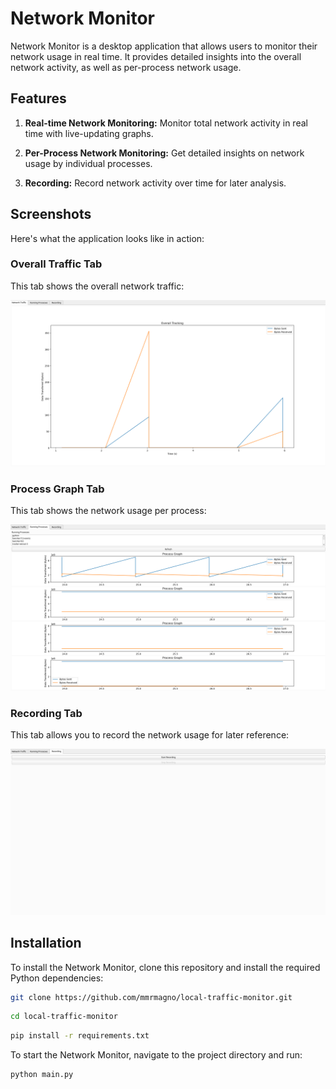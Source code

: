 # Network Monitor

Network Monitor is a desktop application that allows users to monitor their network usage in real time. It provides detailed insights into the overall network activity, as well as per-process network usage.

## Features

1. **Real-time Network Monitoring:** Monitor total network activity in real time with live-updating graphs.

2. **Per-Process Network Monitoring:** Get detailed insights on network usage by individual processes.

3. **Recording:** Record network activity over time for later analysis.

## Screenshots

Here's what the application looks like in action:

### Overall Traffic Tab

This tab shows the overall network traffic:

![Overall Traffic](./images/overalltraffic.png)

### Process Graph Tab

This tab shows the network usage per process:

![Process Graph](./images/processgraph.png)

### Recording Tab

This tab allows you to record the network usage for later reference:

![Recording](./images/recording.png)

## Installation

To install the Network Monitor, clone this repository and install the required Python dependencies:

```bash
git clone https://github.com/mmrmagno/local-traffic-monitor.git
```
```bash
cd local-traffic-monitor
```
```bash
pip install -r requirements.txt
```
To start the Network Monitor, navigate to the project directory and run:

```bash
python main.py
```
